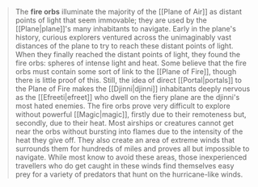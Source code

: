 > The **fire orbs** illuminate the majority of the [[Plane of Air]] as distant points of light that seem immovable; they are used by the [[Plane|plane]]'s many inhabitants to navigate. Early in the plane's history, curious explorers ventured across the unimaginably vast distances of the plane to try to reach these distant points of light. When they finally reached the distant points of light, they found the fire orbs: spheres of intense light and heat. Some believe that the fire orbs must contain some sort of link to the [[Plane of Fire]], though there is little proof of this. Still, the idea of direct [[Portal|portals]] to the Plane of Fire makes the [[Djinni|djinni]] inhabitants deeply nervous as the [[Efreeti|efreet]] who dwell on the fiery plane are the djinni's most hated enemies.
> The fire orbs prove very difficult to explore without powerful [[Magic|magic]], firstly due to their remoteness but, secondly, due to their heat. Most airships or creatures cannot get near the orbs without bursting into flames due to the intensity of the heat they give off. They also create an area of extreme winds that surrounds them for hundreds of miles and proves all but impossible to navigate. While most know to avoid these areas, those inexperienced travellers who do get caught in these winds find themselves easy prey for a variety of predators that hunt on the hurricane-like winds.









